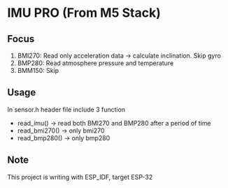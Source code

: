 # IMU PRO (From M5 Stack)

## Focus

1. BMI270: Read only acceleration data -> calculate inclination. Skip gyro
2. BMP280: Read atmosphere pressure and temperature
3. BMM150: Skip

## Usage

In sensor.h header file include 3 function
- read_imu() -> read both BMI270 and BMP280 after a period of time
- read_bmi270() -> only bmi270
- read_bmp280() -> only bmp280

## Note

This project is writing with ESP_IDF, target ESP-32
